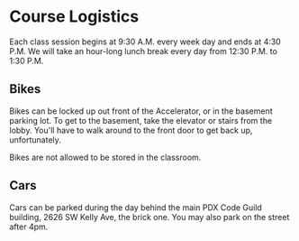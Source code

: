 # Course Logistics
Each class session begins at 9:30 A.M. every week day and ends at 4:30 P.M.
We will take an hour-long lunch break every day from 12:30 P.M. to 1:30 P.M.

## Bikes
Bikes can be locked up out front of the Accelerator, or in the basement parking lot.
To get to the basement, take the elevator or stairs from the lobby.
You'll have to walk around to the front door to get back up, unfortunately.

Bikes are not allowed to be stored in the classroom.

## Cars
Cars can be parked during the day behind the main PDX Code Guild building, 2626 SW Kelly Ave, the brick one.
You may also park on the street after 4pm.
